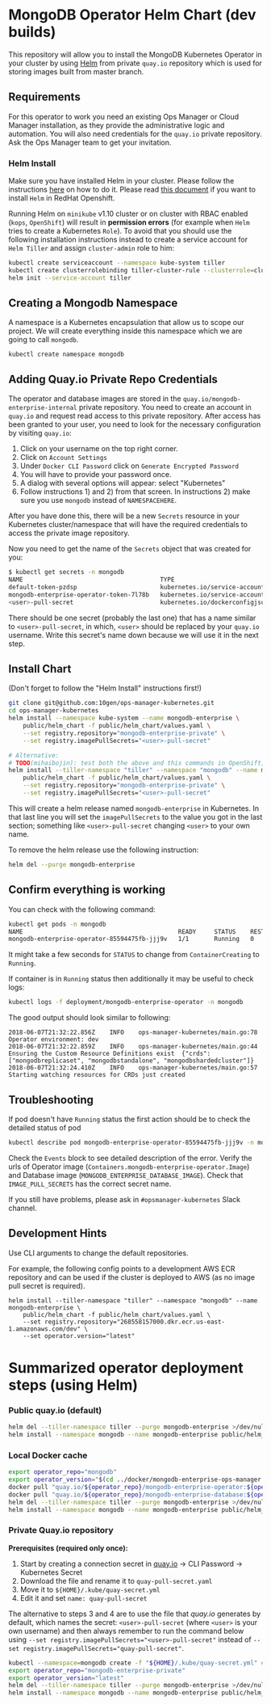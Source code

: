 # MongoDB Operator Helm Chart (dev builds) #

This repository will allow you to install the MongoDB Kubernetes
Operator in your cluster by using [Helm](https://github.com/kubernetes/helm) from private `quay.io` repository
which is used for storing images built from master branch.

## Requirements ##

For this operator to work you need an existing Ops Manager or Cloud
Manager installation, as they provide the administrative logic and
automation. You will also need credentials for the `quay.io` private
repository. Ask the Ops Manager team to get your invitation.

### Helm Install ###

Make sure you have installed Helm in your cluster. Please follow the
instructions [here](https://github.com/kubernetes/helm#install) on how
to do it. Please read [this document](https://blog.openshift.com/getting-started-helm-openshift/)
if you want to install `Helm` in RedHat Openshift.

Running Helm on `minikube` v1.10 cluster or on cluster with RBAC enabled (`kops`, `OpenShift`) will
result in **permission errors** (for example when `Helm` tries to create a Kubernetes `Role`).
To avoid that you should use the following installation instructions instead to create a service account for `Helm Tiller`
and assign `cluster-admin` role to him:

``` bash
kubectl create serviceaccount --namespace kube-system tiller
kubectl create clusterrolebinding tiller-cluster-rule --clusterrole=cluster-admin --serviceaccount=kube-system:tiller
helm init --service-account tiller
```


## Creating a Mongodb Namespace ##

A namespace is a Kubernetes encapsulation that allow us to scope our
project. We will create everything inside this namespace which we are
going to call `mongodb`.

    kubectl create namespace mongodb

## Adding Quay.io Private Repo Credentials ##

The operator and database images are stored in the
`quay.io/mongodb-enterprise-internal` private repository. You need to
create an account in `quay.io` and request read access to this private
repository. After access has been granted to your user, you need to
look for the necessary configuration by visiting `quay.io`:

1. Click on your username on the top right corner.
2. Click on `Account Settings`
3. Under `Docker CLI Password` click on `Generate Encrypted Password`
4. You will have to provide your password once.
5. A dialog with several options will appear: select "Kubernetes"
6. Follow instructions 1) and 2) from that screen. In instructions 2)
   make sure you use `mongodb` instead of `NAMESPACEHERE`.

After you have done this, there will be a new `Secrets` resource in
your Kubernetes cluster/namespace that will have the required
credentials to access the private image repository.

Now you need to get the name of the `Secrets` object that was created
for you:

``` bash
$ kubectl get secrets -n mongodb
NAME                                      TYPE                                  DATA      AGE
default-token-pzdsp                       kubernetes.io/service-account-token   3         1m
mongodb-enterprise-operator-token-7l78b   kubernetes.io/service-account-token   3         1m
<user>-pull-secret                        kubernetes.io/dockerconfigjson        1         9s
```

There should be one secret (probably the last one) that has a name
similar to `<user>-pull-secret`, in which, `<user>` should be replaced
by your `quay.io` username. Write this secret's name down because we
will use it in the next step.


## Install Chart ##

(Don't forget to follow the "Helm Install" instructions first!)

``` bash
git clone git@github.com:10gen/ops-manager-kubernetes.git
cd ops-manager-kubernetes
helm install --namespace kube-system --name mongodb-enterprise \
    public/helm_chart -f public/helm_chart/values.yaml \
    --set registry.repository="mongodb-enterprise-private" \
    --set registry.imagePullSecrets="<user>-pull-secret"

# Alternative:
# TODO(mihaibojin): test both the above and this commands in OpenShift, MiniKube, AWS and see if they work (also try --namespace kube-system)
helm install --tiller-namespace "tiller" --namespace "mongodb" --name mongodb-enterprise \
    public/helm_chart -f public/helm_chart/values.yaml \
    --set registry.repository="mongodb-enterprise-private" \
    --set registry.imagePullSecrets="<user>-pull-secret"

```

This will create a helm release named `mongodb-enterprise` in Kubernetes.
In that last line you will set the `imagePullSecrets` to the value you
got in the last section; something like `<user>-pull-secret` changing
`<user>` to your own name.

To remove the helm release use the following instruction:

``` bash
helm del --purge mongodb-enterprise
```

## Confirm everything is working ##

You can check with the following command:

``` bash
kubectl get pods -n mongodb
NAME                                           READY     STATUS    RESTARTS   AGE
mongodb-enterprise-operator-85594475fb-jjj9v   1/1       Running   0          11s
```

It might take a few seconds for `STATUS` to change from
`ContainerCreating` to `Running`. 

If container is in `Running` status then additionally it may be useful to check logs:

``` bash
kubectl logs -f deployment/mongodb-enterprise-operator -n mongodb
```

The good output should look similar to following:

```
2018-06-07T21:32:22.856Z	INFO	ops-manager-kubernetes/main.go:78	Operator environment: dev
2018-06-07T21:32:22.859Z	INFO	ops-manager-kubernetes/main.go:44	Ensuring the Custom Resource Definitions exist	{"crds": ["mongodbreplicaset", "mongodbstandalone", "mongodbshardedcluster"]}
2018-06-07T21:32:24.410Z	INFO	ops-manager-kubernetes/main.go:57	Starting watching resources for CRDs just created
``` 

## Troubleshooting ##

If pod doesn't have `Running` status the first action should be to check the detailed status of pod
 
``` bash
kubectl describe pod mongodb-enterprise-operator-85594475fb-jjj9v -n mongodb
```
Check the `Events` block to see detailed description of the error. Verify the urls of Operator image 
(`Containers.mongodb-enterprise-operator.Image`) and Database image (`MONGODB_ENTERPRISE_DATABASE_IMAGE`). 
Check that `IMAGE_PULL_SECRETS` has the correct secret name.

If you still have problems, please ask in `#opsmanager-kubernetes` Slack channel.

## Development Hints

Use CLI arguments to change the default repositories.

For example, the following config points to a development AWS ECR repository and can be used 
if the cluster is deployed to AWS (as no image pull secret is required).

```
helm install --tiller-namespace "tiller" --namespace "mongodb" --name mongodb-enterprise \
    public/helm_chart -f public/helm_chart/values.yaml \
    --set registry.repository="268558157000.dkr.ecr.us-east-1.amazonaws.com/dev" \
    --set operator.version="latest"
```

# Summarized operator deployment steps (using Helm)

### Public quay.io (default)

```bash
helm del --tiller-namespace tiller --purge mongodb-enterprise >/dev/null 2>&1
helm install --namespace mongodb --name mongodb-enterprise public/helm_chart -f public/helm_chart/values.yaml
```

### Local Docker cache

```bash
export operator_repo="mongodb"
export operator_version="$(cd ../docker/mongodb-enterprise-ops-manager && make version)"
docker pull "quay.io/${operator_repo}/mongodb-enterprise-operator:${operator_version}"
docker pull "quay.io/${operator_repo}/mongodb-enterprise-database:${operator_version}"
helm del --tiller-namespace tiller --purge mongodb-enterprise >/dev/null 2>&1
helm install --namespace mongodb --name mongodb-enterprise public/helm_chart -f public/helm_chart/values.yaml --set registry.repository="${operator_repo}" --set operator.version="${operator_version}" --set registry.pullPolicy="Never"
```

### Private Quay.io repository

**Prerequisites (required only once):**
1. Start by creating a connection secret in [quay.io](https://quay.io/) -> CLI Password -> Kubernetes Secret
2. Download the file and rename it to `quay-pull-secret.yaml`
3. Move it to `${HOME}/.kube/quay-secret.yml`
4. Edit it and set `name: quay-pull-secret`

The alternative to steps 3 and 4 are to use the file that _quay.io_ generates by default, which names the secret: `<user>-pull-secret` (where `<user>` is your own username) 
and then always remember to run the command below using `--set registry.imagePullSecrets="<user>-pull-secret"` instead of `--set registry.imagePullSecrets="quay-pull-secret"`.

```bash
kubectl --namespace=mongodb create -f "${HOME}/.kube/quay-secret.yml" # load the quay.io credentials
export operator_repo="mongodb-enterprise-private"
export operator_version="latest"
helm del --tiller-namespace tiller --purge mongodb-enterprise >/dev/null 2>&1
helm install --namespace mongodb --name mongodb-enterprise public/helm_chart -f public/helm_chart/values.yaml --set registry.repository="${operator_repo}" --set operator.version="${operator_version}" --set registry.imagePullSecrets="quay-pull-secret"
```
